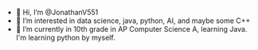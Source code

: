 - 👋 Hi, I’m @JonathanV551
- 👀 I’m interested in data science, java, python, AI, and maybe some C++
- 🌱 I’m currently in 10th grade in AP Computer Science A, learning Java. I'm learning python by myself.

<!---
JonathanV551/JonathanV551 is a ✨ special ✨ repository because its `README.md` (this file) appears on your GitHub profile.
You can click the Preview link to take a look at your changes.
--->
